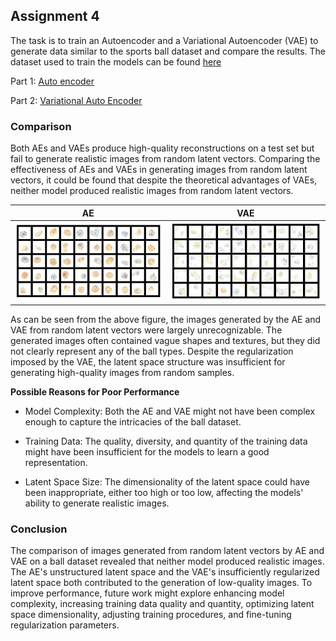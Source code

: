 ## Assignment 4

The task is to train an Autoencoder and a Variational Autoencoder (VAE) to generate data similar to the sports ball dataset and compare the results. The dataset used to train the models can be found [here](https://drive.google.com/file/d/1a5AlvySFZEk7wY-sXZRXnyvFPRmz2vsn/view?usp=sharing)

Part 1: [Auto encoder](./autoencoder.md)

Part 2: [Variational Auto Encoder](./VAE.md)

### Comparison

Both AEs and VAEs produce high-quality reconstructions on a test set but fail to generate realistic images from random latent vectors. Comparing the effectiveness of AEs and VAEs in generating images from random latent vectors, it could be found that despite the theoretical advantages of VAEs, neither model produced realistic images from random latent vectors.

| AE | VAE |
|----------|----------|
| ![](./assets/output_ae.png)   | ![](./assets/output_vae.png)   |

As can be seen from the above figure, the images generated by the AE and VAE from random latent vectors were largely unrecognizable. The generated images often contained vague shapes and textures, but they did not clearly represent any of the ball types. Despite the regularization imposed by the VAE, the latent space structure was insufficient for generating high-quality images from random samples.

**Possible Reasons for Poor Performance**

- Model Complexity: Both the AE and VAE might not have been complex enough to capture the intricacies of the ball dataset.

- Training Data: The quality, diversity, and quantity of the training data might have been insufficient for the models to learn a good representation.

- Latent Space Size: The dimensionality of the latent space could have been inappropriate, either too high or too low, affecting the models' ability to generate realistic images.

### Conclusion

The comparison of images generated from random latent vectors by AE and VAE on a ball dataset revealed that neither model produced realistic images. The AE's unstructured latent space and the VAE's insufficiently regularized latent space both contributed to the generation of low-quality images. To improve performance, future work might explore enhancing model complexity, increasing training data quality and quantity, optimizing latent space dimensionality, adjusting training procedures, and fine-tuning regularization parameters.